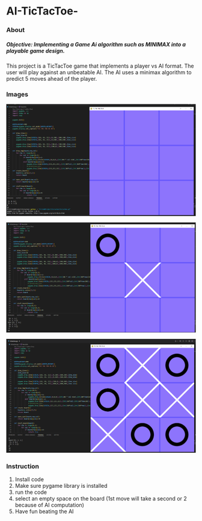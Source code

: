 # AI-TicTacToe-
### About
##### Objective: Implementing a Game Ai algorithm such as MINIMAX into a playable game design.
This project is a TicTacToe game that implements a player vs AI format. The user will play against an unbeatable AI. The AI uses a minimax algorithm to predict 5 moves ahead of the player.

### Images
![alt text](https://github.com/martinwong2020/AI-TicTacToe-/blob/main/img/pic1.PNG?raw=true)

![alt text](https://github.com/martinwong2020/AI-TicTacToe-/blob/main/img/pic2.PNG?raw=true)

![alt text](https://github.com/martinwong2020/AI-TicTacToe-/blob/main/img/pic3.PNG?raw=true)

### Instruction
1. Install code
2. Make sure pygame library is installed
3. run the code
4. select an empty space on the board (1st move will take a second or 2 because of AI computation)
5. Have fun beating the AI